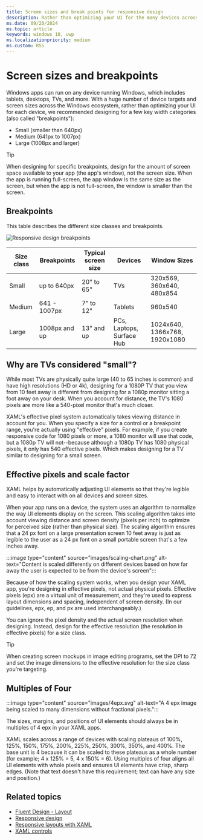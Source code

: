 ```yaml
---
title: Screen sizes and break points for responsive design
description: Rather than optimizing your UI for the many devices across the Windows ecosystem, we recommended designing for a few key width categories called breakpoints.
ms.date: 09/20/2024
ms.topic: article
keywords: windows 10, uwp
ms.localizationpriority: medium
ms.custom: RS5
---
```

# Screen sizes and breakpoints

Windows apps can run on any device running Windows, which includes tablets, desktops, TVs, and more. With a huge number of device targets and screen sizes across the Windows ecosystem, rather than optimizing your UI for each device, we recommended designing for a few key width categories (also called "breakpoints"):

- Small (smaller than 640px)
- Medium (641px to 1007px)
- Large (1008px and larger)

> [!TIP]
> When designing for specific breakpoints, design for the amount of screen space available to your app (the app's window), not the screen size. When the app is running full-screen, the app window is the same size as the screen, but when the app is not full-screen, the window is smaller than the screen.

## Breakpoints

This table describes the different size classes and breakpoints.

![Responsive design breakpoints](images/breakpoints/size-classes.svg)

| Size class | Breakpoints   | Typical screen size  | Devices     | Window Sizes |
|------------|---------------|----------------------|-------------|--------------|
| Small      | up to 640px   | 20" to 65" | TVs | 320x569, 360x640, 480x854 |
| Medium     | 641 - 1007px  | 7" to 12"            | Tablets     | 960x540 |
| Large      | 1008px and up | 13" and up           | PCs, Laptops, Surface Hub | 1024x640, 1366x768, 1920x1080 |

## Why are TVs considered "small"?

While most TVs are physically quite large (40 to 65 inches is common) and have high resolutions (HD or 4k), designing for a 1080P TV that you view from 10 feet away is different from designing for a 1080p monitor sitting a foot away on your desk. When you account for distance, the TV's 1080 pixels are more like a 540-pixel monitor that's much closer.

XAML's effective pixel system automatically takes viewing distance in account for you. When you specify a size for a control or a breakpoint range, you're actually using "effective" pixels. For example, if you create responsive code for 1080 pixels or more, a 1080 monitor will use that code, but a 1080p TV will not--because although a 1080p TV has 1080 physical pixels, it only has 540 effective pixels. Which makes designing for a TV similar to designing for a small screen.

## Effective pixels and scale factor

XAML helps by automatically adjusting UI elements so that they're legible and easy to interact with on all devices and screen sizes.

When your app runs on a device, the system uses an algorithm to normalize the way UI elements display on the screen. This scaling algorithm takes into account viewing distance and screen density (pixels per inch) to optimize for perceived size (rather than physical size). The scaling algorithm ensures that a 24 px font on a large presentation screen 10 feet away is just as legible to the user as a 24 px font on a small portable screen that's a few inches away.

:::image type="content" source="images/scaling-chart.png" alt-text="Content is scaled differently on different devices based on how far away the user is expected to be from the device's screen":::

Because of how the scaling system works, when you design your XAML app, you're designing in effective pixels, not actual physical pixels. Effective pixels (epx) are a virtual unit of measurement, and they're used to express layout dimensions and spacing, independent of screen density. (In our guidelines, epx, ep, and px are used interchangeably.)

You can ignore the pixel density and the actual screen resolution when designing. Instead, design for the effective resolution (the resolution in effective pixels) for a size class.

> [!TIP]
> When creating screen mockups in image editing programs, set the DPI to 72 and set the image dimensions to the effective resolution for the size class you're targeting.

## Multiples of Four

:::image type="content" source="images/4epx.svg" alt-text="A 4 epx image being scaled to many dimensions without fractional pixels.":::

The sizes, margins, and positions of UI elements should always be in multiples of 4 epx in your XAML apps.

XAML scales across a range of devices with scaling plateaus of 100%, 125%, 150%, 175%, 200%, 225%, 250%, 300%, 350%, and 400%. The base unit is 4 because it can be scaled to these plateaus as a whole number (for example; 4 x 125% = 5, 4 x 150% = 6). Using multiples of four aligns all UI elements with whole pixels and ensures UI elements have crisp, sharp edges. (Note that text doesn't have this requirement; text can have any size and position.)

## Related topics

- [Fluent Design - Layout](https://fluent2.microsoft.design/layout)
- [Responsive design](responsive-design.md)
- [Responsive layouts with XAML](layouts-with-xaml.md)
- [XAML controls](../controls/index.md)
